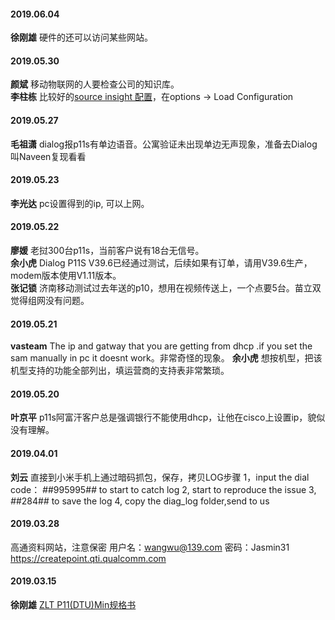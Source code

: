 

#### 2019.06.04
**徐刚雄**  硬件的还可以访问某些网站。
#### 2019.05.30
**颜斌**  移动物联网的人要检查公司的知识库。  
**李柱栋**  比较好的[source insight 配置](http://192.168.1.93:8000/%E6%9C%AA%E5%88%86%E7%B1%BB/tz.CF3)，在options -> Load Configuration
#### 2019.05.27
**毛祖潇** dialog报p11s有单边语音。公寓验证未出现单边无声现象，准备去Dialog叫Naveen复现看看
#### 2019.05.23
**李光达** pc设置得到的ip, 可以上网。
#### 2019.05.22
**廖媛**  老挝300台p11s，当前客户说有18台无信号。  
**余小虎** Dialog P11S V39.6已经通过测试，后续如果有订单，请用V39.6生产，modem版本使用V1.11版本。  
**张记锁** 济南移动测试过去年送的p10，想用在视频传送上，一个点要5台。苗立双觉得组网没有问题。
#### 2019.05.21
**vasteam** The ip and gatway that you are getting from dhcp .if you set the sam manually in pc it doesnt work。非常奇怪的现象。
**余小虎**  想按机型，把该机型支持的功能全部列出，填运营商的支持表非常繁琐。
#### 2019.05.20
**叶京平** p11s阿富汗客户总是强调银行不能使用dhcp，让他在cisco上设置ip，貌似没有理解。
#### 2019.04.01
**刘云**  直接到小米手机上通过暗码抓包，保存，拷贝LOG步骤
1，input the dial code： *#*#995995#*#* to start to catch log
2, start to reproduce the issue
3, *#*#284#*#* to save the log
4, copy the diag_log folder,send to us 
#### 2019.03.28
高通资料网站，注意保密 用户名：wangwu@139.com
密码：Jasmin31
https://createpoint.qti.qualcomm.com
#### 2019.03.15
**徐刚雄**  [ZLT P11(DTU)Min规格书](http://192.168.1.93:8000/%E8%A7%84%E6%A0%BC%E4%B9%A6/ZLT%20P11%28DTU%29Min%E8%A7%84%E6%A0%BC%E4%B9%A6.doc)
